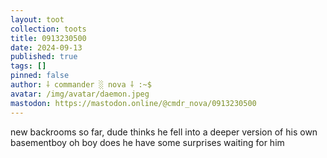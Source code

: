 ```yaml
---
layout: toot
collection: toots
title: 0913230500
date: 2024-09-13
published: true
tags: []
pinned: false
author: ⸸ commander ░ nova ⸸ :~$
avatar: /img/avatar/daemon.jpeg
mastodon: https://mastodon.online/@cmdr_nova/0913230500
---
```


new backrooms so far, dude thinks he fell into a deeper version of his own basementboy oh boy does he have some surprises waiting for him
